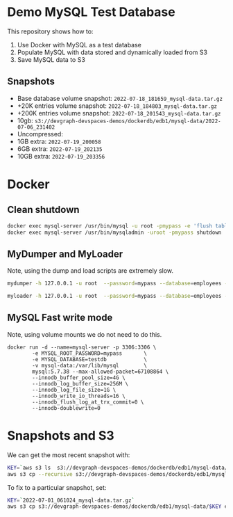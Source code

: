 # Demo MySQL Test Database

This repository shows how to:

1. Use Docker with MySQL as a test database
2. Populate MySQL with data stored and dynamically loaded from S3
3. Save MySQL data to S3 


## Snapshots

- Base database volume snapshot: `2022-07-18_181659_mysql-data.tar.gz`
- +20K entries volume snapshot: `2022-07-18_184803_mysql-data.tar.gz`
- +200K entries volume snapshot: `2022-07-18_201543_mysql-data.tar.gz`
- 10gb: `s3://devgraph-devspaces-demos/dockerdb/edb1/mysql-data/2022-07-06_231402`
- Uncompressed: 
- 1GB extra: `2022-07-19_200058`
- 6GB extra: `2022-07-19_202135`
- 10GB extra: `2022-07-19_203356`
# Docker 

## Clean shutdown

```sh
docker exec mysql-server /usr/bin/mysql -u root -pmypass -e 'flush tables;'
docker exec mysql-server /usr/bin/mysqladmin -uroot -pmypass shutdown
```

## MyDumper and MyLoader

Note, using the dump and load scripts are extremely slow.
```sh
mydumper -h 127.0.0.1 -u root  --password=mypass --database=employees --threads=8  --outputdir edb1/mysql-data/
```

```sh
myloader -h 127.0.0.1 -u root  --password=mypass --database=employees --threads=8 --directory edb1/mysql-data/2022-07-06_231402
```

## MySQL Fast write mode

Note, using volume mounts we do not need to do this.
```
docker run -d --name=mysql-server -p 3306:3306 \
        -e MYSQL_ROOT_PASSWORD=mypass       \
        -e MYSQL_DATABASE=testdb            \
        -v mysql-data:/var/lib/mysql        \
        mysql:5.7.38 --max-allowed-packet=67108864 \
        --innodb_buffer_pool_size=4G \
        --innodb_log_buffer_size=256M \
        --innodb_log_file_size=1G \
        --innodb_write_io_threads=16 \
        --innodb_flush_log_at_trx_commit=0 \
        --innodb-doublewrite=0
```


# Snapshots and S3

We can get the most recent snapshot with:

```bash
KEY=`aws s3 ls  s3://devgraph-devspaces-demos/dockerdb/edb1/mysql-data/ | awk '{print $4}' | sort | tail -n 1`
aws s3 cp --recursive s3://devgraph-devspaces-demos/dockerdb/edb1/mysql-data/$KEY edb1/mysql-data/$KEY
```

To fix to a particular snapshot, set:
```bash
KEY=`2022-07-01_061024_mysql-data.tar.gz`
aws s3 cp s3://devgraph-devspaces-demos/dockerdb/edb1/mysql-data/$KEY edb1/mysql-data/
```
